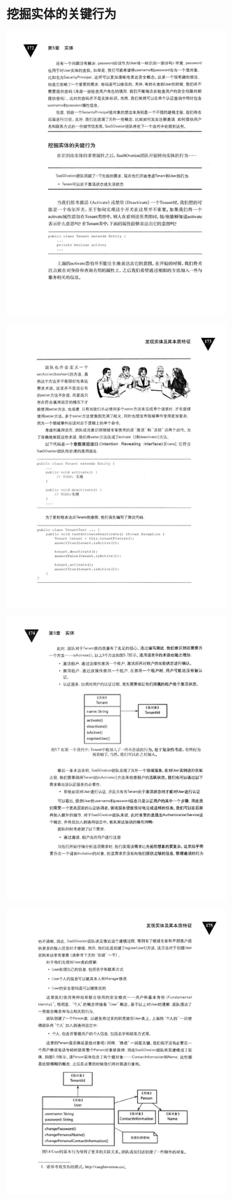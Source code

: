 # 挖掘实体的关键行为 

<div align = "center"><img src = "images/000522.jpg"/></div>
 <p class="calibre1"><a id="calibre_link-357"></a><img src="images/000549.jpg" alt="Image 210" class="calibre2" /></p> <p class="calibre1"><a id="calibre_link-358"></a><img src="images/000025.jpg" alt="Image 211" class="calibre2" /></p> <p class="calibre1"><a id="calibre_link-359"></a><img src="images/000052.jpg" alt="Image 212" class="calibre2" /></p>  